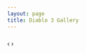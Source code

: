 ```yaml
---
layout: page
title: Diablo 3 Gallery
---
```


<link rel="stylesheet" href="/public/blueimp-gallery/css/blueimp-gallery.min.css">
<div id="blueimp-gallery-carousel" class="blueimp-gallery  blueimp-gallery-carousel blueimp-gallery-controls">
    <div class="slides"></div>
    <h3 class="title"></h3>
    <a class="prev">‹</a>
    <a class="next">›</a>
    <a class="play-pause"></a>
    <ol class="indicator"></ol>
</div>

<div id="links" style="display:none">
</div>
<script src="//ajax.googleapis.com/ajax/libs/jquery/1.11.1/jquery.min.js"></script>
<script>
function zeroPad(num, places) {
  var zero = places - num.toString().length + 1;
  return Array(+(zero > 0 && zero)).join("0") + num;
}

for ( var i = 0, l = 20; i < l; i++ ) {
    $('#links').append("<a href='/public/img/Screenshots/Screenshot" + zeroPad(i,3) + ".jpg' title='Diablo 3' data-gallery><img src='/public/img/thumbs/Screenshot" + zeroPad(i,3) + "_thumb.jpg' alt='Paragon Level'>");
}
</script>



<script src="/public/blueimp-gallery/js/blueimp-gallery.min.js"></script>
<script>
blueimp.Gallery(
    document.getElementById('links').getElementsByTagName('a'),
    {
        container: '#blueimp-gallery-carousel',
        carousel: true
    }
);
</script>
